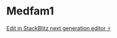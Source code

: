 # Medfam1

[Edit in StackBlitz next generation editor ⚡️](https://stackblitz.com/~/github.com/Mifavourite/Medfam1)